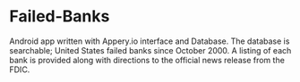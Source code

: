# Failed-Banks
Android app written with Appery.io interface and Database.  The database is searchable; United States
failed banks since October 2000.  A listing of each bank is provided along with directions to the official
news release from the FDIC.
